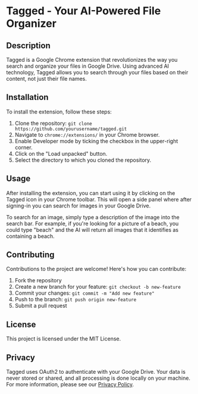 # Tagged - Your AI-Powered File Organizer

## Description

Tagged is a Google Chrome extension that revolutionizes the way you search and organize your files in Google Drive. Using advanced AI technology, Tagged allows you to search through your files based on their content, not just their file names.

## Installation

To install the extension, follow these steps:

1. Clone the repository: `git clone https://github.com/yourusername/tagged.git`
2. Navigate to `chrome://extensions/` in your Chrome browser.
3. Enable Developer mode by ticking the checkbox in the upper-right corner.
4. Click on the "Load unpacked" button.
5. Select the directory to which you cloned the repository.

## Usage

After installing the extension, you can start using it by clicking on the Tagged icon in your Chrome toolbar. This will open a side panel where after signing-in you can search for images in your Google Drive.

To search for an image, simply type a description of the image into the search bar. For example, if you're looking for a picture of a beach, you could type "beach" and the AI will return all images that it identifies as containing a beach.

## Contributing

Contributions to the project are welcome! Here's how you can contribute:

1. Fork the repository
2. Create a new branch for your feature: `git checkout -b new-feature`
3. Commit your changes: `git commit -m "Add new feature"`
4. Push to the branch: `git push origin new-feature`
5. Submit a pull request

## License

This project is licensed under the MIT License.

## Privacy

Tagged uses OAuth2 to authenticate with your Google Drive. Your data is never stored or shared, and all processing is done locally on your machine. For more information, please see our [Privacy Policy](LINK_TO_PRIVACY_POLICY).